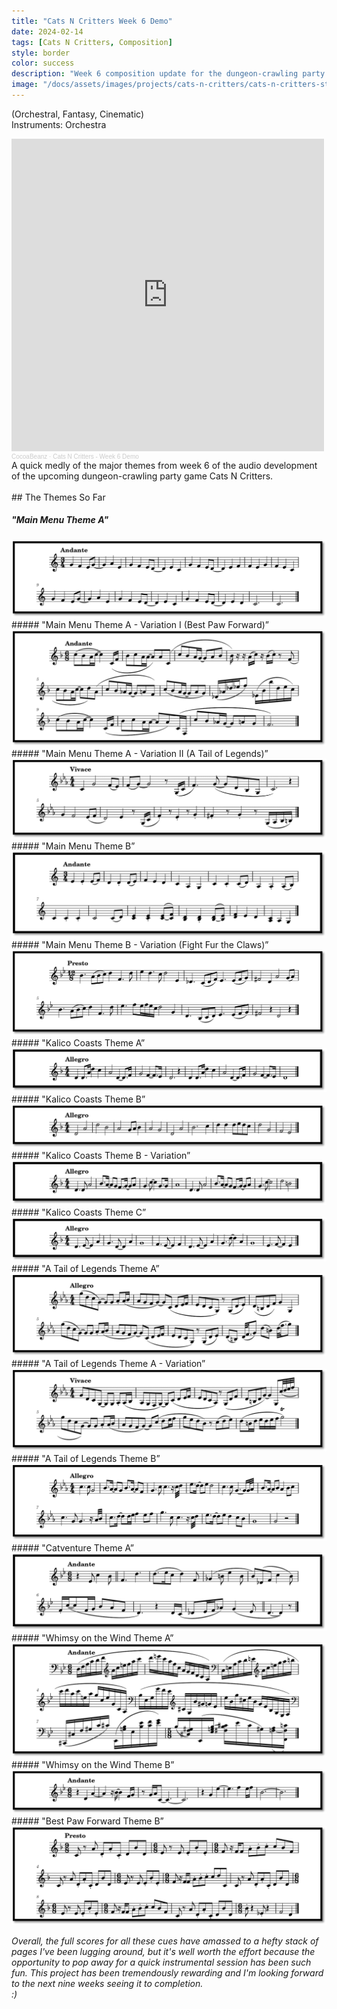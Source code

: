 ```yaml
---
title: "Cats N Critters Week 6 Demo"
date: 2024-02-14
tags: [Cats N Critters, Composition]
style: border
color: success
description: "Week 6 composition update for the dungeon-crawling party game Cats N Critters."
image: "/docs/assets/images/projects/cats-n-critters/cats-n-critters-stylesamplepost.png"
---
```


(Orchestral, Fantasy, Cinematic)\
Instruments: Orchestra
<div class="row" markdown="1">
<div class="col">
<iframe height="500px" width="500px" scrolling="no" frameborder="no" allow="autoplay" src="https://w.soundcloud.com/player/?url=https%3A//api.soundcloud.com/tracks/1783043331%3Fsecret_token%3Ds-RY6U12Vlb9F&color=%235183ab&auto_play=false&hide_related=false&show_comments=true&show_user=true&show_reposts=false&show_teaser=true&visual=true"></iframe><div style="font-size: 10px; color: #cccccc;line-break: anywhere;word-break: normal;overflow: hidden;white-space: nowrap;text-overflow: ellipsis; font-family: Interstate,Lucida Grande,Lucida Sans Unicode,Lucida Sans,Garuda,Verdana,Tahoma,sans-serif;font-weight: 100;"><a href="https://soundcloud.com/cocoabeanz" title="CocoaBeanz" target="_blank" style="color: #cccccc; text-decoration: none;">CocoaBeanz</a> · <a href="https://soundcloud.com/cocoabeanz/cats-n-critters-week-6-demo/s-RY6U12Vlb9F" title="Cats N Critters - Week 6 Demo" target="_blank" style="color: #cccccc; text-decoration: none;">Cats N Critters - Week 6 Demo</a></div>
</div>

<div class="col" markdown="1">
A quick medly of the major themes from week 6 of the audio development of the upcoming dungeon-crawling party game Cats N Critters.
</div>
</div>

<br>
## The Themes So Far
<br>

##### "Main Menu Theme A"
<img src="/docs/assets/images/projects/cats-n-critters/motifs/week6/catsncritters-mainmenu-a.png" alt="mainmenu-a">
##### "Main Menu Theme A - Variation I (Best Paw Forward)”
<img src="/docs/assets/images/projects/cats-n-critters/motifs/week6/catsncritters-mainmenu-a-var-i.png" alt="mainmenu-a-var-i">
##### "Main Menu Theme A - Variation II (A Tail of Legends)”
<img src="/docs/assets/images/projects/cats-n-critters/motifs/week6/catsncritters-mainmenu-a-var-ii.png" alt="mainmenu-a-var-ii">
##### "Main Menu Theme B”
<img src="/docs/assets/images/projects/cats-n-critters/motifs/week6/catsncritters-mainmenu-b.png" alt="mainmenu-b">
##### "Main Menu Theme B - Variation (Fight Fur the Claws)”
<img src="/docs/assets/images/projects/cats-n-critters/motifs/week6/catsncritters-mainmenu-b-var.png" alt="mainmenu-b-var">
##### "Kalico Coasts Theme A”
<img src="/docs/assets/images/projects/cats-n-critters/motifs/week6/catsncritters-kalicocoasts-a.png" alt="kalicocoasts-a">
##### "Kalico Coasts Theme B”
<img src="/docs/assets/images/projects/cats-n-critters/motifs/week6/catsncritters-kalicocoasts-b.png" alt="kalicocoasts-b">
##### "Kalico Coasts Theme B - Variation”
<img src="/docs/assets/images/projects/cats-n-critters/motifs/week6/catsncritters-kalicocoasts-b-var.png" alt="kalicocoasts-b-var">
##### "Kalico Coasts Theme C”
<img src="/docs/assets/images/projects/cats-n-critters/motifs/week6/catsncritters-kalicocoasts-c.png" alt="kalicocoasts-c">
##### "A Tail of Legends Theme A”
<img src="/docs/assets/images/projects/cats-n-critters/motifs/week6/catsncritters-atailoflegends-a.png" alt="atailoflegends-a">
##### "A Tail of Legends Theme A - Variation”
<img src="/docs/assets/images/projects/cats-n-critters/motifs/week6/catsncritters-atailoflegends-a-var.png" alt="atailoflegends-a-var">
##### "A Tail of Legends Theme B”
<img src="/docs/assets/images/projects/cats-n-critters/motifs/week6/catsncritters-atailoflegends-b.png" alt="atailoflegends-b">
##### "Catventure Theme A”
<img src="/docs/assets/images/projects/cats-n-critters/motifs/week6/catsncritters-catventure-a.png" alt="catventure-a">
##### "Whimsy on the Wind Theme A”
<img src="/docs/assets/images/projects/cats-n-critters/motifs/week6/catsncritters-whimsyonthewind-a.png" alt="whimsyonthewind-a">
##### "Whimsy on the Wind Theme B”
<img src="/docs/assets/images/projects/cats-n-critters/motifs/week6/catsncritters-whimsyonthewind-b.png" alt="whimsyonthewind-b">
##### "Best Paw Forward Theme B”
<img src="/docs/assets/images/projects/cats-n-critters/motifs/week6/catsncritters-bestpawforward-b.png" alt="bestpawforward-b">

*Overall, the full scores for all these cues have amassed to a hefty stack of pages I've been lugging around, 
but it's well worth the effort because the opportunity to pop away for a quick instrumental session has been such fun.
This project has been tremendously rewarding and I'm looking forward to the next nine weeks seeing it to completion.*<br>
*:)*